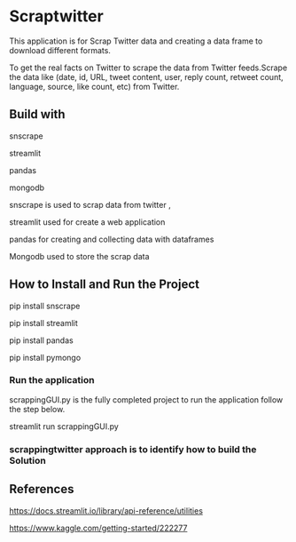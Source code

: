 # Scraptwitter

This application is for Scrap Twitter data and creating a data frame to download different formats.
 
To get the real facts on Twitter to scrape the data from Twitter feeds.Scrape the data like (date, id, URL, tweet content, user, reply count, retweet count, language, source, like count, etc) from Twitter.


## Build with

snscrape

streamlit

pandas

mongodb

snscrape is used to scrap data from twitter , 

streamlit used for create a web application 

pandas for creating and collecting data with dataframes

Mongodb used to store the scrap data

## How to Install and Run the Project

pip install snscrape

pip install streamlit

pip install pandas

pip install pymongo

### Run the application

scrappingGUI.py is the fully completed project to run the application follow the step below.

streamlit run scrappingGUI.py


### scrappingtwitter approach is to identify how to build the Solution


## References

https://docs.streamlit.io/library/api-reference/utilities

https://www.kaggle.com/getting-started/222277


